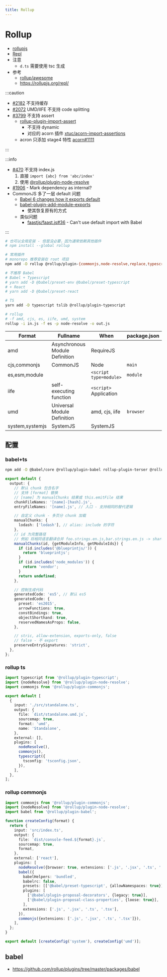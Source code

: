 ```yaml
---
title: Rollup
---
```


# Rollup

- [rollupjs](https://rollupjs.org/)
- [Repl](https://rollupjs.org/repl/)
- 注意
  - `d.ts` 需要使用 tsc 生成
- 参考
  - [rollup/awesome](https://github.com/rollup/awesome)
  - https://rollupjs.org/repl/

:::caution

- [#2182](https://github.com/rollup/rollup/issues/2182) 不支持缓存
- [#2072](https://github.com/rollup/rollup/issues/2072) UMD/IIFE 不支持 code splitting
- [#3799](https://github.com/rollup/rollup/issues/3799) 不支持 assert
  - [rollup-plugin-import-assert](https://github.com/calebdwilliams/rollup-plugin-import-assert)
    - 不支持 dynamic
    - 对应的 acorn 插件 [xtuc/acorn-import-assertions](https://github.com/xtuc/acorn-import-assertions)
  - acron 只添加 stage4 特性 [acorn#1111](https://github.com/acornjs/acorn/issues/1111)

:::

:::info

- [#470](https://github.com/rollup/rollup/issues/470#issuecomment-177594250) 不支持 index.js
  1. 直接 `import {abc} from 'abc/index'`
  2. 使用 [@rollup/plugin-node-resolve](https://github.com/rollup/plugins/tree/master/packages/node-resolve)
- [#1906](https://github.com/rollup/rollup/issues/1906) - Mark dependency as internal?
- CommonJS 多了一层 default 问题
  - [Babel 6 changes how it exports default](https://stackoverflow.com/questions/33505992)
  - [babel-plugin-add-module-exports](https://www.npmjs.com/package/babel-plugin-add-module-exports)
    - 使其恢复原有的方式
  - 类似问题
    - [faastjs/faast.js#36](https://github.com/faastjs/faast.js/issues/36) - Can't use default import with Babel

:::

```bash
# 也可以全局安装 - 但是没必要，因为通常依赖其他插件
# npm install --global rollup

# 常用插件
# monorepo 推荐安装在 root 项目
npm add -D rollup @rollup/plugin-{commonjs,node-resolve,replace,typescript,teser}

# 不推荐 Babel
# Babel + Typescript
# yarn add -D @babel/preset-env @babel/preset-typescript
# + React
# yarn add -D @babel/preset-react

# TS
yarn add -D typescript tslib @rollup/plugin-typescript

# rollup
# -f amd, cjs, es, iife, umd, system
rollup -i in.js -f es -p node-resolve -o out.js
```

| Format          | Fullname                       | When                         | package.json |
| --------------- | ------------------------------ | ---------------------------- | ------------ |
| amd             | Asynchronous Module Definition | RequireJS                    |
| cjs,commonjs    | CommonJS                       | Node                         | `main`       |
| es,esm,module   |                                | `<script type=module>`       | `module`     |
| iife            | self-executing function        | `<script>` <br/> Application |
| umd             | Universal Module Definition    | amd, cjs, iife               | `browser`    |
| system,systemjs | SystemJS                       | SystemJS                     |

## 配置

### babel+ts

```bash
npm add -D @babel/core @rollup/plugin-babel rollup-plugin-terser @rollup/plugin-node-resolve
```

```ts
export default {
  output: {
    // 默认 chunk 包含名字
    // 支持 [format] 替换
    // [name] 为 manualChunks 结果或 this.emitFile 结果
    chunkFileNames: '[name]-[hash].js',
    entryFileNames: '[name].js', // 入口 - 支持相同的替代逻辑

    // 自定义 chunk - 多页分 chunk 加载
    manualChunks: {
      lodash: ['lodash'], // alias: include 的字符
    },
    // id 为完整路径
    // 例如 将相同语言翻译合并 foo.strings.en.js,bar.strings.en.js -> shared.en.js
    manualChunks(id, {getModuleInfo, getModuleIds}) {
      if (id.includes('@blueprintjs/')) {
        return 'blueprintjs';
      }
      if (id.includes('node_modules')) {
        return 'vendor';
      }
      return undefined;
    },

    // 控制生成代码
    generatedCode: 'es5', // 默认 es5
    generatedCode: {
      preset: 'es2015',
      arrowFunctions: true,
      constBindings: true,
      objectShorthand: true,
      reservedNamesAsProps: false,
    },

    // stric, allow-extension, exports-only, false
    // false - 不 export
    preserveEntrySignatures: 'strict',
  },
};
```

### rollup ts

```ts
import typescript from '@rollup/plugin-typescript';
import {nodeResolve} from '@rollup/plugin-node-resolve';
import commonjs from '@rollup/plugin-commonjs';

export default [
  {
    input: './src/standalone.ts',
    output: {
      file: `dist/standalone.umd.js`,
      sourcemap: true,
      format: 'umd',
      name: 'Standalone',
    },
    external: [],
    plugins: [
      nodeResolve(),
      commonjs(),
      typescript({
        tsconfig: 'tsconfig.json',
      }),
    ],
  },
];
```

### rollup commonjs

```ts
import commonjs from '@rollup/plugin-commonjs';
import {nodeResolve} from '@rollup/plugin-node-resolve';
import babel from '@rollup/plugin-babel';

function createConfig(format) {
  return {
    input: 'src/index.ts',
    output: {
      file: `dist/console-feed.${format}.js`,
      sourcemap: true,
      format,
    },
    external: ['react'],
    plugins: [
      nodeResolve({browser: true, extensions: ['.js', '.jsx', '.ts', '.tsx']}),
      babel({
        babelHelpers: 'bundled',
        babelrc: false,
        presets: [['@babel/preset-typescript', {allowNamespaces: true}], '@babel/preset-react'],
        plugins: [
          ['@babel/plugin-proposal-decorators', {legacy: true}],
          ['@babel/plugin-proposal-class-properties', {loose: true}],
        ],
        extensions: ['.js', '.jsx', '.ts', '.tsx'],
      }),
      commonjs({extensions: ['.js', '.jsx', '.ts', '.tsx']}),
    ],
  };
}

export default [createConfig('system'), createConfig('umd')];
```

## babel

- https://github.com/rollup/plugins/tree/master/packages/babel
